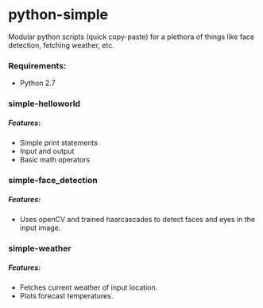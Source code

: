 # python-simple
Modular python scripts (quick copy-paste) for a plethora of things like face detection, fetching weather, etc.

### Requirements:
- Python 2.7

### simple-helloworld
##### Features:
- Simple print statements
- Input and output
- Basic math operators


### simple-face_detection
##### Features:
- Uses openCV and trained haarcascades to detect faces and eyes in the input image.

### simple-weather
##### Features:
- Fetches current weather of input location.
- Plots forecast temperatures.

